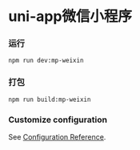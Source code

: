 # uni-app微信小程序


### 运行
```
npm run dev:mp-weixin
```

### 打包
```
npm run build:mp-weixin
```

### Customize configuration
See [Configuration Reference](https://cli.vuejs.org/config/).
